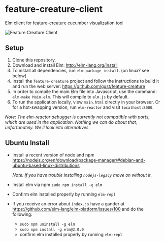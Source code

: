 # feature-creature-client
Elm client for feature-creature cucumber visualization tool

![Feature Creature Client](http://static.tumblr.com/60f54be84b71e5e5e1e3a8f5e088e50c/b5bwnwn/expmtbzrf/tumblr_static_good3.jpg)

## Setup
1. Clone this repository.
2. Download and install Elm: http://elm-lang.org/install
3. To install all dependencies, run `elm-package install`. (on linux? see below)
4. Install the `feature-creature` project and follow the instructions to build it and run the web server: https://github.com/gust/feature-creature
5. In order to compile the main Elm file into Javascript, use the command: `elm-make Main.elm`. This will compile to `elm.js` by default.
6. To run the application locally, view `main.html` directly in your browser. Or for a hot-swapping version, run `elm-reactor` and visit `localhost:8000`.

_Note: The elm-reactor debugger is currently not compatible with ports, which are used in the application. Nothing we can do about that, unfortunately. We'll look into alternatives._

## Ubuntu Install
* Install a recent version of node and npm https://nodejs.org/en/download/package-manager/#debian-and-ubuntu-based-linux-distributions

  _Note: if you have trouble installing `nodejs-legacy` move on without it._
* Install elm via npm `sudo npm install -g elm`
* Confirm elm installed properly by running `elm-repl`
* If you receive an error about `index.js` have a gander at https://github.com/elm-lang/elm-platform/issues/100 and do the following:
  * `sudo npm uninstall -g elm`
  * `sudo npm install -g elm@2.0.0`
  * confirm elm installed properly by running `elm-repl`
